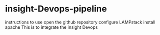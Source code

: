 # insight-Devops-pipeline
instructions to use 
open the github repository
configure LAMPstack
install apache
This is to integrate the insight Devops
